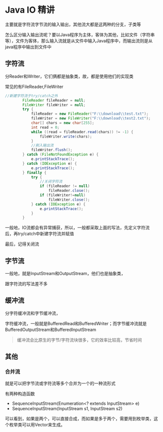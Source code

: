 # Java IO 精讲

主要就是字符流字节流的输入输出，其他流大都是这两种的分支，子类等

怎么区分输入输出流呢？要以Java程序为主体，客体为其他，比如文件（字符串等），文件为客体，那么输入流就是从文件中输入Java程序中，而输出流则是从java程序中输出到文件中

## 字符流

分Reader和Writer，它们俩都是抽象类，故，都是使用他们的实现类

常见的有FileReader,FileWriter

```java
//新建字符流于try/catch之外
        FileReader fileReader = null;
        FileWriter fileWriter = null;
        try {
            fileReader = new FileReader("F:\\download\\test.txt");
            fileWriter = new FileWriter("F:\\download\\test2.txt");
            char[] chars = new char[255];
            int read = 0;
            while ((read = fileReader.read(chars)) != -1) {
                fileWriter.write(chars);
            }
            //刷入输出流
            fileWriter.flush();
        } catch (FileNotFoundException e) {
            e.printStackTrace();
        } catch (IOException e) {
            e.printStackTrace();
        } finally {
            try {
                //关闭字符流
                if (fileReader != null)
                    fileReader.close();
                if (fileWriter!=null)
                    fileWriter.close();
            } catch (IOException e) {
                e.printStackTrace();
            }
        }
```

一般地，IO流都会有异常捕获，所以，一般都采取上面的写法，先定义字符流后，再try/catch中新建字符流并赋值

最后，记得关闭流

## 字节流

一般地，就是InputStream和OutputStream，他们也是抽象类，

跟字符流的写法差不多

## 缓冲流

分字符缓冲流和字节缓冲流，

字符缓冲流，一般就是BufferedRead和BufferedWriter；而字节缓冲流就是BufferedOutputStream和BufferedInputStream

> 缓冲流会比原生的字节/字符流块很多，它的效率比较高，节省时间

## 其他

### 合并流

就是可以把字节流或字符流等多个合并为一个的一种流形式

有两种构造函数

- SequenceInputStream(Enumeration<? extends InputStream> e)
- SequenceInputStream(InputStream s1, InputStream s2)

可以看到，如果是两个，可以直接合成，而如果是多于两个，需要用到枚举类，这个枚举类可以用Vector来生成。

